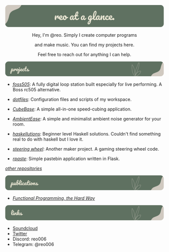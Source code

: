 ![](https://github.com/reo6/reo6/blob/master/title.png)

<div align="center">
  Hey, I'm @reo. Simply I create computer programs
  
  and make music. You can find my projects here.
  
  Feel free to reach out for anything I can help.
</div>

![](https://github.com/reo6/reo6/blob/master/projects.png)

- [_foss505_](https://github.com/reo6/foss505):  A fully digital loop station built especially for live performing. A Boss rc505 alternative.

- [_dotfiles_](https://github.com/reo6/dotfiles):  Configuration files and scripts of my workspace.

- [_CubeBase_](https://github.com/reo6/CubeBase):  A simple all-in-one speed-cubing application.

- [_AmbientEase_](https://github.com/reo6/AmbientEase):  A simple and minimalist ambient noise generator for your room.

- [_haskellutions_](https://github.com/reo6/haskellutions): Beginner level Haskell solutions. Couldn't find something real to do with haskell but I love it.

- [_steering wheel_](https://github.com/reo6/steering-wheel): Another maker project. A gaming steering wheel code.

- [_rpaste_](https://github.com/reo6/rpaste): Simple pastebin application written in Flask.

[_other repositories_](https://github.com/reo6?tab=repositories)

![](https://github.com/reo6/reo6/blob/master/pubs.png)

- [_Functional Programming, the Hard Way_](https://github.com/reo6/functional-programming-the-hard-way)


![](https://github.com/reo6/reo6/blob/master/links.png)

- [Soundcloud](https://soundcloud.com/reo-522799201)
- [Twitter](https://twitter.com/Emreasaurus)
- Discord: reo006
- Telegram: @reo006

